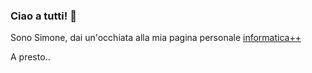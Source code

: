 ### Ciao a tutti! 👋

Sono Simone, dai un'occhiata alla mia pagina personale [informatica++](https://simone-ipp.github.io/)

A presto..

<!--
**simonediricco1/simonediricco1** is a ✨ _special_ ✨ repository because its `README.md` (this file) appears on your GitHub profile.

Here are some ideas to get you started:

- 🔭 I’m currently working on ...
- 🌱 I’m currently learning ...
- 👯 I’m looking to collaborate on ...
- 🤔 I’m looking for help with ...
- 💬 Ask me about ...
- 📫 How to reach me: ...
- 😄 Pronouns: ...
- ⚡ Fun fact: ...
-->
